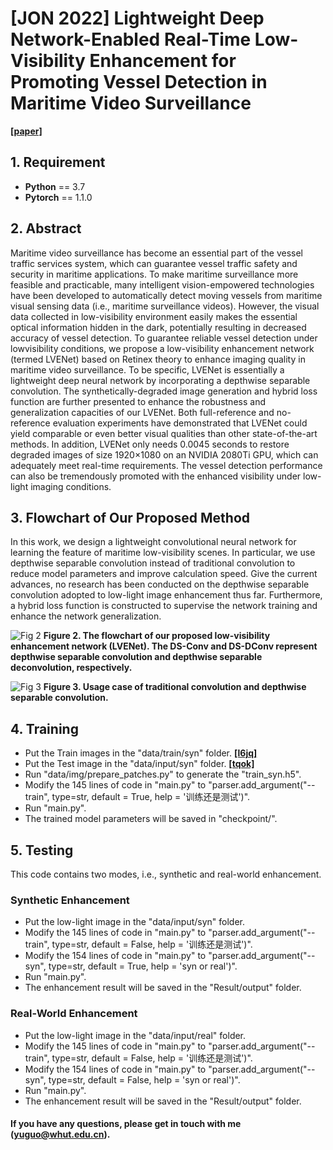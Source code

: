 # [JON 2022] Lightweight Deep Network-Enabled Real-Time Low-Visibility Enhancement for Promoting Vessel Detection in Maritime Video Surveillance 

[**[paper]**](https://www.researchgate.net/profile/Wen-Liu-41/publication/354542130_Lightweight_Deep_Network-Enabled_Real-Time_Low-Visibility_Enhancement_for_Promoting_Vessel_Detection_in_Maritime_Video_Surveillance/links/613ea85c01846e45ef44faff/Lightweight-Deep-Network-Enabled-Real-Time-Low-Visibility-Enhancement-for-Promoting-Vessel-Detection-in-Maritime-Video-Surveillance.pdf)

## 1. Requirement ##
* __Python__ == 3.7
* __Pytorch__ == 1.1.0

## 2. Abstract

Maritime video surveillance has become an essential part of the vessel traffic services system, which can guarantee vessel traffic safety and security in maritime applications. To make maritime surveillance more feasible and practicable, many intelligent vision-empowered technologies have been developed to automatically detect moving vessels from maritime visual sensing data (i.e., maritime surveillance videos). However, the visual data collected in low-visibility environment easily makes the essential optical information hidden in the dark, potentially resulting in decreased accuracy of vessel detection. To guarantee reliable vessel detection under lowvisibility conditions, we propose a low-visibility enhancement network (termed LVENet) based on Retinex theory to enhance imaging quality in maritime video surveillance. To be specific, LVENet is essentially a lightweight deep neural network by incorporating a depthwise separable convolution. The synthetically-degraded image generation and hybrid loss function are further presented to enhance the robustness and generalization capacities of our LVENet. Both full-reference and no-reference evaluation experiments have demonstrated that LVENet could yield comparable or even better visual qualities than other state-of-the-art methods. In addition, LVENet only needs 0.0045 seconds to restore degraded images of size 1920×1080 on an NVIDIA 2080Ti GPU, which can adequately meet real-time requirements. The vessel detection performance can also be tremendously promoted with the enhanced visibility under low-light imaging conditions.

## 3. Flowchart of Our Proposed Method

In this work, we design a lightweight convolutional neural network for learning the feature of maritime low-visibility scenes. In particular, we use depthwise separable convolution instead of traditional convolution to reduce model parameters and improve calculation speed. Give the current advances, no research has been conducted on the depthwise separable convolution adopted to low-light image enhancement thus far. Furthermore, a hybrid loss function is constructed to supervise the network training and enhance the network generalization. 

![Fig  2](https://user-images.githubusercontent.com/48637474/135222864-510ad3cb-2138-4182-bf67-84861d084e52.png)
**Figure 2. The flowchart of our proposed low-visibility enhancement network (LVENet). The DS-Conv and DS-DConv represent depthwise separable convolution and depthwise separable deconvolution, respectively.**

![Fig  3](https://user-images.githubusercontent.com/48637474/135223081-ce2cbf0b-8be1-46b1-8922-c1a9b37fbbb1.png)
**Figure 3. Usage case of traditional convolution and depthwise separable convolution.**
## 4. Training
* Put the Train images in the "data/train/syn" folder. [**[l6jq]**](https://pan.baidu.com/s/1u5qh5ipAwq5kGKVPlcw2_w)
* Put the Test image in the "data/input/syn" folder. [**[tqok]**](https://pan.baidu.com/s/1uokWPJWa6zwOT8ItWelVew)
* Run "data/img/prepare_patches.py" to generate the "train_syn.h5". 
* Modify the 145 lines of code in "main.py" to "parser.add_argument("--train", type=str, default =  True, help = '训练还是测试')".
* Run "main.py". 
* The trained model parameters will be saved in "checkpoint/". 

## 5. Testing
This code contains two modes, i.e., synthetic and real-world enhancement. 
### Synthetic Enhancement
* Put the low-light image in the "data/input/syn" folder.
* Modify the 145 lines of code in "main.py" to "parser.add_argument("--train", type=str, default =  False, help = '训练还是测试')".
* Modify the 154 lines of code in "main.py" to "parser.add_argument("--syn", type=str, default = True, help = 'syn or real')".
* Run "main.py". 
* The enhancement result will be saved in the "Result/output" folder.

### Real-World Enhancement
* Put the low-light image in the "data/input/real" folder.
* Modify the 145 lines of code in "main.py" to "parser.add_argument("--train", type=str, default =  False, help = '训练还是测试')".
* Modify the 154 lines of code in "main.py" to "parser.add_argument("--syn", type=str, default = False, help = 'syn or real')".
* Run "main.py". 
* The enhancement result will be saved in the "Result/output" folder.

#### If you have any questions, please get in touch with me (yuguo@whut.edu.cn).
